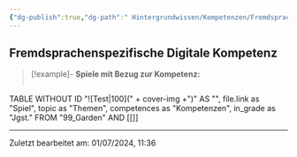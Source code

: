 ```yaml
---
{"dg-publish":true,"dg-path":" Hintergrundwissen/Kompetenzen/Fremdsprachenspezifische digitale Kompetenz.md","permalink":"/hintergrundwissen/kompetenzen/fremdsprachenspezifische-digitale-kompetenz/","tags":["competence"],"noteIcon":"1"}
---
```


## Fremdsprachenspezifische Digitale Kompetenz


>[!example]- **Spiele mit Bezug zur Kompetenz:**
>```dataview
TABLE WITHOUT ID "![Test|100](" + cover-img +")" AS "", file.link as "Spiel",  topic as "Themen", competences as "Kompetenzen", in_grade as "Jgst."
FROM "99_Garden" AND [[]]


---
Zuletzt bearbeitet am: 01/07/2024, 11:36